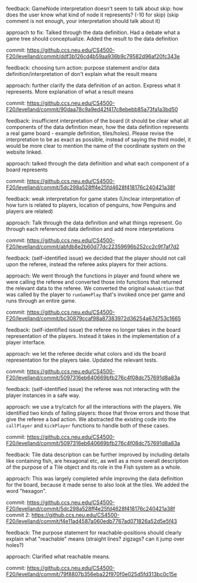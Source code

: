 feedback: GameNode interpretation doesn't seem to talk about skip: how does the user know what kind of node it represents? (-10 for skip) (skip comment is not enough, your interpretation should talk about it)

approach to fix: Talked through the data definition. Had a debate what a game tree should conceptualize. Added the result to the data definition

commit: https://github.ccs.neu.edu/CS4500-F20/levelland/commit/ddf3b126cd4b59aa936b9c79582d96af20fc343e

feedback: choosing turn action: purpose statement and/or data definition/interpretation of <Action> don't explain what the result means

approach: further clarify the data definition of an action. Express what it represents. More explanation of what a result means

commit: https://github.ccs.neu.edu/CS4500-F20/levelland/commit/90daa78c9a9ed42f417c8ebebb85a73fa1a3bd50

feedback: insufficient interpretation of the board (it should be clear what all components of the data definition mean, how the data definition represents a real game board - example definition, tiles/holes). Please revise the interpretation to be as exact as possible, instead of saying the third model, it would be more clear to mention the name of the coordinate system on the website linked.

approach: talked through the data definition and what each component of a board represents

commit: https://github.ccs.neu.edu/CS4500-F20/levelland/commit/5dc298a528ff4e25fd4628f418176c240421a38f

feedback: weak interpretation for game states (Unclear interpretation of how turn is related to players, location of penguins, how Penguins and players are related)

approach: Talk through the data definition and what things represent. Go through each referenced data definition and add more interpretations

commit: https://github.ccs.neu.edu/CS4500-F20/levelland/commit/abfdb8e2b60d77dc22359696b252cc2c9f7af7d2

feedback: (self-identified issue) we decided that the player should not call upon the referee, instead the referee asks players for their actions.

approach: We went through the functions in player and found where we were calling the referee and converted those into functions that returned
the relevant data to the referee. We converted the original `makeAction` that was called by the player to `runGamePlay` that's invoked once per
game and runs through an entire game.

commit: https://github.ccs.neu.edu/CS4500-F20/levelland/commit/bc30879ccaf98a87383972d36254a67d753c1665

feedback: (self-identified issue) the referee no longer takes in the board
representation of the players. Instead it takes in the implementation of a player
interface.

approach: we let the referee decide what colors and ids the board representation
for the players take. Updated the relevant tests.

commit: https://github.ccs.neu.edu/CS4500-F20/levelland/commit/5097316eb640669bfb276c4f08dc757691d8a83a

feedback: (self-identified issue) the referee was not interacting with the player
instances in a safe way.

approach: we use a try/catch for all the interactions with the players. We identified
two kinds of failing players: those that throw errors and those that give the referee
a bad action. We abstracted the existing code into the `callPlayer` and `kickPlayer`
functions to handle both of these cases.

commit: https://github.ccs.neu.edu/CS4500-F20/levelland/commit/5097316eb640669bfb276c4f08dc757691d8a83a

feedback: Tile data description can be further improved by including details like containing fish, are hexagonal etc, as well as a more overall description of the purpose of a Tile object and its role in the Fish system as a whole.

approach: This was largely completed while improving the data definition for the board, because it made sense to also look at the tiles.
We added the word "hexagon".

commit: https://github.ccs.neu.edu/CS4500-F20/levelland/commit/5dc298a528ff4e25fd4628f418176c240421a38f
commit 2: https://github.ccs.neu.edu/CS4500-F20/levelland/commit/f4e11ad4587a060edb7767ad071826a52d5e5f43

feedback: The purpose statement for reachable-positions should clearly explain what "reachable" means (straight lines? zigzags? can it jump over holes?)

approach: Clarified what reachable means.

commit: https://github.ccs.neu.edu/CS4500-F20/levelland/commit/79f8807b356eba22f970f0e025d5fd313bc0c15e

